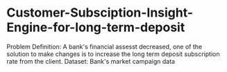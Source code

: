# Customer-Subsciption-Insight-Engine-for-long-term-deposit
Problem Definition: A bank's financial assesst decreased, one of the solution to make changes is to increase the long term deposit subscription rate from the client. 
Dataset: Bank's market campaign data
